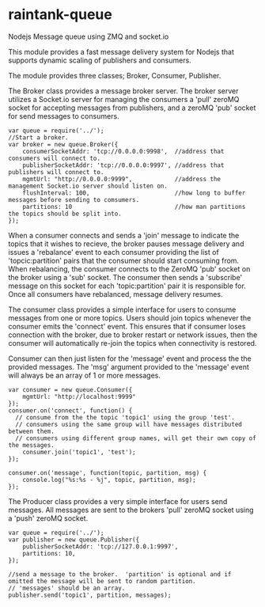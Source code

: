 raintank-queue
==============

Nodejs Message queue using ZMQ and socket.io

This module provides a fast message delivery system for Nodejs that supports dynamic scaling of publishers and consumers.

The module provides three classes; Broker, Consumer, Publisher.

The Broker class provides a message broker server.  The broker server utilizes a Socket.io server for managing the consumers a 'pull' zeroMQ socket for accepting messages from publishers, and a zeroMQ 'pub' socket for send messages to consumers.


```
var queue = require('../');
//Start a broker.
var broker = new queue.Broker({
	consumerSocketAddr: 'tcp://0.0.0.0:9998',  //address that consumers will connect to.
	publisherSocketAddr: 'tcp://0.0.0.0:9997', //address that publishers will connect to.
	mgmtUrl: "http://0.0.0.0:9999",            //address the management Socket.io server should listen on.
	flushInterval: 100,                        //how long to buffer messages before sending to comsumers.
	partitions: 10                             //how man partitions the topics should be split into.
});
```
When a consumer connects and sends a 'join' message to indicate the topics that it wishes to recieve, the broker pauses message delivery and issues a 'rebalance' event to each consumer providing the list of 'topcic:partition' pairs that the consumer should start consuming from.  When rebalancing, the consumer connects to the ZeroMQ 'pub' socket on the broker using a 'sub' socket. The consumer then sends a 'subscribe' message on this socket for each 'topic:partition' pair it is responsible for. Once all consumers have rebalanced, message delivery resumes.

The consumer class provides a simple interface for users to consume messages from one or more topics.  Users should join topics whenever the consumer emits the 'connect' event.  This ensures that if consumer loses connection with the broker, due to broker restart or network issues, then the consumer will automatically re-join the topics when connectivity is restored.

Consumer can then just listen for the 'message' event and process the the provided messages.  The 'msg' argument provided to the 'message' event will always be an array of 1 or more messages.

```
var consumer = new queue.Consumer({
	mgmtUrl: "http://localhost:9999"
});
consumer.on('connect', function() {
  // consume from the the topic 'topic1' using the group 'test'.
  // consumers using the same group will have messages distributed between them.
  // consumers using different group names, will get their own copy of the messages.
	consumer.join('topic1', 'test');
});

consumer.on('message', function(topic, partition, msg) {
	console.log("%s:%s - %j", topic, partition, msg);
});
```

The Producer class provides a very simple interface for users send messages.  All messages are sent to the brokers 'pull' zeroMQ socket using a 'push' zeroMQ socket.

```
var queue = require('../');
var publisher = new queue.Publisher({
	publisherSocketAddr: 'tcp://127.0.0.1:9997',
	partitions: 10,
});

//send a message to the broker.  'partition' is optional and if omitted the message will be sent to random partition.
// 'messages' should be an array.
publisher.send('topic1', partition, messages);

```



